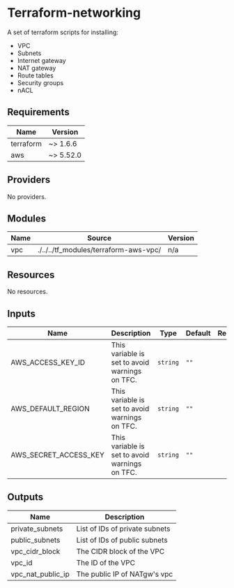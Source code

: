 # Terraform-networking

A set of terraform scripts for installing:

- VPC
- Subnets
- Internet gateway
- NAT gateway
- Route tables
- Security groups
- nACL

## Requirements

| Name | Version |
|------|---------|
| terraform | ~> 1.6.6 |
| aws | ~> 5.52.0 |

## Providers

No providers.

## Modules

| Name | Source | Version |
|------|--------|---------|
| vpc | ./../../tf_modules/terraform-aws-vpc/ | n/a |

## Resources

No resources.

## Inputs

| Name | Description | Type | Default | Required |
|------|-------------|------|---------|:--------:|
| AWS_ACCESS_KEY_ID | This variable is set to avoid warnings on TFC. | `string` | `""` | no |
| AWS_DEFAULT_REGION | This variable is set to avoid warnings on TFC. | `string` | `""` | no |
| AWS_SECRET_ACCESS_KEY | This variable is set to avoid warnings on TFC. | `string` | `""` | no |

## Outputs

| Name | Description |
|------|-------------|
| private_subnets | List of IDs of private subnets |
| public_subnets | List of IDs of public subnets |
| vpc_cidr_block | The CIDR block of the VPC |
| vpc_id | The ID of the VPC |
| vpc_nat_public_ip | The public IP of NATgw's vpc |

